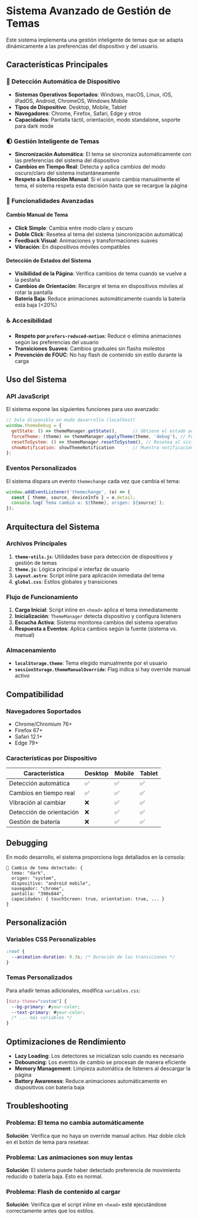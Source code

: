 # Sistema Avanzado de Gestión de Temas

Este sistema implementa una gestión inteligente de temas que se adapta dinámicamente a las preferencias del dispositivo y del usuario.

## Características Principales

### 🎯 Detección Automática de Dispositivo
- **Sistemas Operativos Soportados**: Windows, macOS, Linux, iOS, iPadOS, Android, ChromeOS, Windows Mobile
- **Tipos de Dispositivo**: Desktop, Mobile, Tablet
- **Navegadores**: Chrome, Firefox, Safari, Edge y otros
- **Capacidades**: Pantalla táctil, orientación, modo standalone, soporte para dark mode

### 🌓 Gestión Inteligente de Temas
- **Sincronización Automática**: El tema se sincroniza automáticamente con las preferencias del sistema del dispositivo
- **Cambios en Tiempo Real**: Detecta y aplica cambios del modo oscuro/claro del sistema instantáneamente
- **Respeto a la Elección Manual**: Si el usuario cambia manualmente el tema, el sistema respeta esta decisión hasta que se recargue la página

### 🔄 Funcionalidades Avanzadas

#### Cambio Manual de Tema
- **Click Simple**: Cambia entre modo claro y oscuro
- **Doble Click**: Resetea al tema del sistema (sincronización automática)
- **Feedback Visual**: Animaciones y transformaciones suaves
- **Vibración**: En dispositivos móviles compatibles

#### Detección de Estados del Sistema
- **Visibilidad de la Página**: Verifica cambios de tema cuando se vuelve a la pestaña
- **Cambios de Orientación**: Recargre el tema en dispositivos móviles al rotar la pantalla
- **Batería Baja**: Reduce animaciones automáticamente cuando la batería está baja (<20%)

### ♿ Accesibilidad
- **Respeto por `prefers-reduced-motion`**: Reduce o elimina animaciones según las preferencias del usuario
- **Transiciones Suaves**: Cambios graduales sin flashs molestos
- **Prevención de FOUC**: No hay flash de contenido sin estilo durante la carga

## Uso del Sistema

### API JavaScript

El sistema expone las siguientes funciones para uso avanzado:

```javascript
// Solo disponible en modo desarrollo (localhost)
window.themeDebug = {
  getState: () => themeManager.getState(),      // Obtiene el estado actual
  forceTheme: (theme) => themeManager.applyTheme(theme, 'debug'), // Fuerza un tema
  resetToSystem: () => themeManager.resetToSystem(), // Resetea al sistema
  showNotification: showThemeNotification       // Muestra notificación personalizada
};
```

### Eventos Personalizados

El sistema dispara un evento `themechange` cada vez que cambia el tema:

```javascript
window.addEventListener('themechange', (e) => {
  const { theme, source, deviceInfo } = e.detail;
  console.log(`Tema cambió a: ${theme}, origen: ${source}`);
});
```

## Arquitectura del Sistema

### Archivos Principales

1. **`theme-utils.js`**: Utilidades base para detección de dispositivos y gestión de temas
2. **`theme.js`**: Lógica principal e interfaz de usuario
3. **`Layout.astro`**: Script inline para aplicación inmediata del tema
4. **`global.css`**: Estilos globales y transiciones

### Flujo de Funcionamiento

1. **Carga Inicial**: Script inline en `<head>` aplica el tema inmediatamente
2. **Inicialización**: `ThemeManager` detecta dispositivo y configura listeners
3. **Escucha Activa**: Sistema monitorea cambios del sistema operativo
4. **Respuesta a Eventos**: Aplica cambios según la fuente (sistema vs. manual)

### Almacenamiento

- **`localStorage.theme`**: Tema elegido manualmente por el usuario
- **`sessionStorage.themeManualOverride`**: Flag indica si hay override manual activo

## Compatibilidad

### Navegadores Soportados
- Chrome/Chromium 76+
- Firefox 67+
- Safari 12.1+
- Edge 79+

### Características por Dispositivo

| Característica | Desktop | Mobile | Tablet |
|----------------|---------|--------|--------|
| Detección automática | ✅ | ✅ | ✅ |
| Cambios en tiempo real | ✅ | ✅ | ✅ |
| Vibración al cambiar | ❌ | ✅ | ✅ |
| Detección de orientación | ❌ | ✅ | ✅ |
| Gestión de batería | ❌ | ✅ | ✅ |

## Debugging

En modo desarrollo, el sistema proporciona logs detallados en la consola:

```
🎨 Cambio de tema detectado: {
  tema: "dark",
  origen: "system",
  dispositivo: "android mobile",
  navegador: "chrome",
  pantalla: "390x844",
  capacidades: { touchScreen: true, orientation: true, ... }
}
```

## Personalización

### Variables CSS Personalizables

```css
:root {
  --animation-duration: 0.3s; /* Duración de las transiciones */
}
```

### Temas Personalizados

Para añadir temas adicionales, modifica `variables.css`:

```css
[data-theme="custom"] {
  --bg-primary: #your-color;
  --text-primary: #your-color;
  /* ... más variables */
}
```

## Optimizaciones de Rendimiento

- **Lazy Loading**: Los detectores se inicializan solo cuando es necesario
- **Debouncing**: Los eventos de cambio se procesan de manera eficiente
- **Memory Management**: Limpieza automática de listeners al descargar la página
- **Battery Awareness**: Reduce animaciones automáticamente en dispositivos con batería baja

## Troubleshooting

### Problema: El tema no cambia automáticamente
**Solución**: Verifica que no haya un override manual activo. Haz doble click en el botón de tema para resetear.

### Problema: Las animaciones son muy lentas
**Solución**: El sistema puede haber detectado preferencia de movimiento reducido o batería baja. Esto es normal.

### Problema: Flash de contenido al cargar
**Solución**: Verifica que el script inline en `<head>` esté ejecutándose correctamente antes que los estilos.